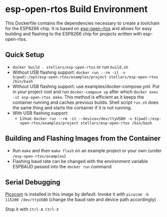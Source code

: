 esp-open-rtos Build Environment
===============================
This Dockerfile contains the dependencies necessary to create a toolchain for the ESP8266 chip.
It is based on [esp-open-rtos](https://github.com/SuperHouse/esp-open-rtos) and allows for easy building and flashing to the ESP8266 chip for projects written with esp-open-rtos.

Quick Setup
-----------

* `docker build . stellars/esp-open-rtos` or run `build.sh`
* Without USB flashing support: `docker run --rm -it -v $(pwd):/opt/esp-open-rtos/examples/project stellars/esp-open-rtos /bin/bash`
* Without USB flashing support: use examples/docker-compose.yml. Put in your project root and run `docker-compose up` after which `docker exec -it esp-open-rtos make`. This method is efficient as it keeps the container running and caches previous builds. Shell script `run.sh` does the same thing and starts the container if it is not running.
* With USB flashing support:
  * Linux: `docker run --rm -it --device=/dev/ttyUSB0 -v $(pwd):/esp-open-rtos/examples/project stellars/esp-open-rtos /bin/bash`

Building and Flashing Images from the Container
----------------------------------

* Run `make` and then `make flash` on an example project or your own (under `/esp-open-rtos/examples`)
* Flashing baud rate can be changed with the environment variable ESPBAUD passed into the `docker run` command

Serial Debugging
----------------

[Picocom](https://github.com/npat-efault/picocom) is installed in this image by default. Invoke it with `picocom -b 115200 /dev/ttyUSB0` (change the baud rate and device path accordingly)

Stop it with `Ctrl-A Ctrl-X`



